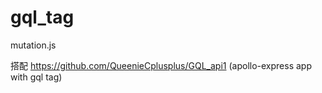 # gql_tag

mutation.js 

搭配 https://github.com/QueenieCplusplus/GQL_api1 (apollo-express app with gql tag)
